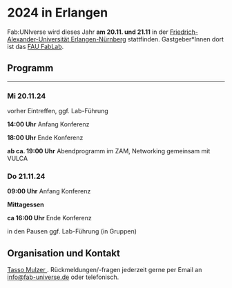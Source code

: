 # 2024 in Erlangen

Fab:UNIverse wird dieses Jahr **am 20.11. und 21.11** in der [Friedrich-Alexander-Universität Erlangen-Nürnberg](https://www.fau.de/) stattfinden. Gastgeber\*Innen dort ist das [FAU FabLab](https://fablab.fau.de/).

## Programm

----

### Mi 20.11.24

vorher Eintreffen, ggf. Lab-Führung

**14:00 Uhr** Anfang Konferenz

**18:00 Uhr** Ende Konferenz

**ab ca. 19:00 Uhr** Abendprogramm im ZAM, Networking gemeinsam mit VULCA


### Do 21.11.24

**09:00 Uhr** Anfang Konferenz

**Mittagessen**

**ca 16:00 Uhr** Ende Konferenz

in den Pausen ggf. Lab-Führung (in Gruppen)


## Organisation und Kontakt
 
[Tasso Mulzer ](https://www.bht-berlin.de/people/detail/1487). Rückmeldungen/-fragen jederzeit gerne per Email an [info@fab-universe.de](mailto:info@fab-universe.de) oder telefonisch.

